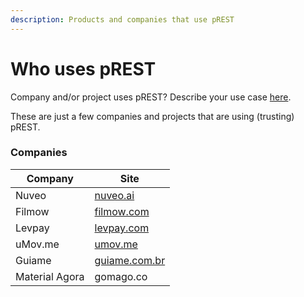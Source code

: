 ```yaml
---
description: Products and companies that use pREST
---
```


# Who uses pREST

Company and/or project uses pREST? Describe your use case [here](https://github.com/prest/prest/issues/new?title=Case%20Studies:%20).

These are just a few companies and projects that are using (trusting) pREST.

### Companies

| Company        | Site                                    |
| -------------- | --------------------------------------- |
| Nuveo          | [nuveo.ai](https://nuveo.ai/)           |
| Filmow         | [filmow.com](https://filmow.com/)       |
| Levpay         | [levpay.com](https://levpay.com/)       |
| uMov.me        | [umov.me](https://www.umov.me/)         |
| Guiame         | [guiame.com.br](https://guiame.com.br/) |
| Material Agora | gomago.co                               |
